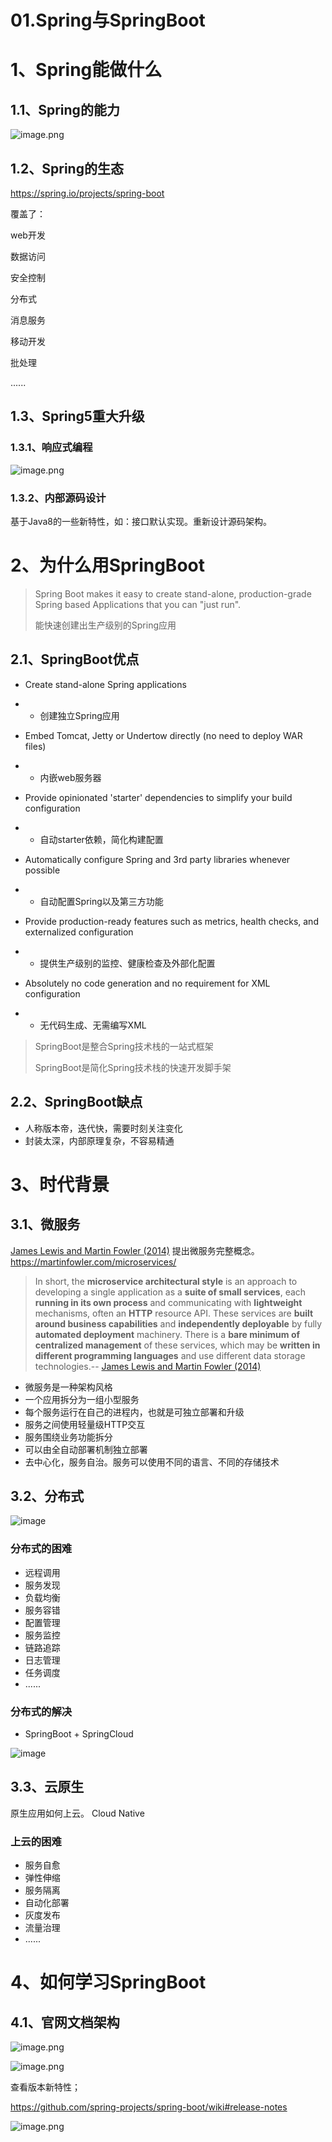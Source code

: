 # 01.Spring与SpringBoot

# 1、Spring能做什么

## 1.1、Spring的能力

![image.png](https://gitee.com/kongyin/picture_bed/raw/master/wx_picture/1602641710418-5123a24a-60df-4e26-8c23-1d93b8d998d9.png)



## 1.2、Spring的生态

https://spring.io/projects/spring-boot

覆盖了：

web开发

数据访问

安全控制

分布式

消息服务

移动开发

批处理

......

## 1.3、Spring5重大升级

### 1.3.1、响应式编程

![image.png](https://gitee.com/kongyin/picture_bed/raw/master/wx_picture/1602642309979-eac6fe50-dc84-49cc-8ab9-e45b13b90121.png)

### 1.3.2、内部源码设计

基于Java8的一些新特性，如：接口默认实现。重新设计源码架构。



# 2、为什么用SpringBoot



> Spring Boot makes it easy to create stand-alone, production-grade Spring based Applications that you can "just run".
>
> 
>
> 能快速创建出生产级别的Spring应用



## 2.1、SpringBoot优点

- Create stand-alone Spring applications

- - 创建独立Spring应用

- Embed Tomcat, Jetty or Undertow directly (no need to deploy WAR files)

- - 内嵌web服务器

- Provide opinionated 'starter' dependencies to simplify your build configuration

- - 自动starter依赖，简化构建配置

- Automatically configure Spring and 3rd party libraries whenever possible

- - 自动配置Spring以及第三方功能

- Provide production-ready features such as metrics, health checks, and externalized configuration

- - 提供生产级别的监控、健康检查及外部化配置

- Absolutely no code generation and no requirement for XML configuration

- - 无代码生成、无需编写XML



> SpringBoot是整合Spring技术栈的一站式框架
>
> SpringBoot是简化Spring技术栈的快速开发脚手架



## 2.2、SpringBoot缺点

- 人称版本帝，迭代快，需要时刻关注变化
- 封装太深，内部原理复杂，不容易精通

# 3、时代背景

## 3.1、微服务

[James Lewis and Martin Fowler (2014)](https://martinfowler.com/articles/microservices.html)  提出微服务完整概念。https://martinfowler.com/microservices/

> In short, the **microservice architectural style** is an approach to developing a single application as a **suite of small services**, each **running in its own process** and communicating with **lightweight** mechanisms, often an **HTTP** resource API. These services are **built around business capabilities** and **independently deployable** by fully **automated deployment** machinery. There is a **bare minimum of centralized management** of these services, which may be **written in different programming languages** and use different data storage technologies.-- [James Lewis and Martin Fowler (2014)](https://martinfowler.com/articles/microservices.html)

- 微服务是一种架构风格
- 一个应用拆分为一组小型服务
- 每个服务运行在自己的进程内，也就是可独立部署和升级
- 服务之间使用轻量级HTTP交互
- 服务围绕业务功能拆分
- 可以由全自动部署机制独立部署
- 去中心化，服务自治。服务可以使用不同的语言、不同的存储技术



## 3.2、分布式

![image](https://gitee.com/kongyin/picture_bed/raw/master/wx_picture/1599562347965-a617a866-4270-44e9-9c5b-ced552683eda.png)



### 分布式的困难

- 远程调用
- 服务发现
- 负载均衡
- 服务容错
- 配置管理
- 服务监控
- 链路追踪
- 日志管理
- 任务调度
- ......



### 分布式的解决

- SpringBoot + SpringCloud



![image](https://gitee.com/kongyin/picture_bed/raw/master/wx_picture/1599799119457-841ef47a-6585-4ca4-8e3d-8298e796012c.png)



## 3.3、云原生

原生应用如何上云。 Cloud Native

### 上云的困难

- 服务自愈
- 弹性伸缩
- 服务隔离
- 自动化部署
- 灰度发布
- 流量治理
- ......

# 4、如何学习SpringBoot

## 4.1、官网文档架构

![image.png](https://gitee.com/kongyin/picture_bed/raw/master/wx_picture/1602654700738-b6c50c90-0649-4d62-98d3-57658caf0fdb.png)



![image.png](https://gitee.com/kongyin/picture_bed/raw/master/wx_picture/1602654837853-48916a4f-cb5a-422c-ba7a-83b027c5bf24.png)

查看版本新特性；

https://github.com/spring-projects/spring-boot/wiki#release-notes

![image.png](https://gitee.com/kongyin/picture_bed/raw/master/wx_picture/1602730009896-1b651f2c-133c-4f62-b21c-92a002f09e73.png)